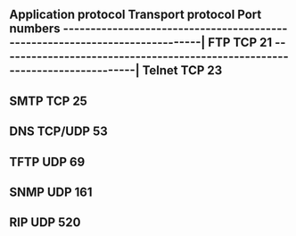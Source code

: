 Application protocol             Transport protocol            Port numbers
----------------------------------------------------------------------------|
FTP                              TCP                           21
----------------------------------------------------------------------------|
Telnet                           TCP                           23
----------------------------------------------------------------------------
SMTP                             TCP                           25
----------------------------------------------------------------------------
DNS                              TCP/UDP                       53
----------------------------------------------------------------------------
TFTP                             UDP                           69
----------------------------------------------------------------------------
SNMP                             UDP                           161
----------------------------------------------------------------------------
RIP                              UDP                           520
----------------------------------------------------------------------------
